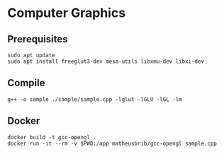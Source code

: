 # Computer Graphics

## Prerequisites
```shell
sudo apt update
sudo apt install freeglut3-dev mesa-utils libxmu-dev libxi-dev
```

## Compile
```shell
g++ -o sample ./sample/sample.cpp -lglut -lGLU -lGL -lm
```

## Docker
```shell
docker build -t gcc-opengl .
docker run -it --rm -v $PWD:/app matheusbrib/gcc-opengl sample.cpp
```